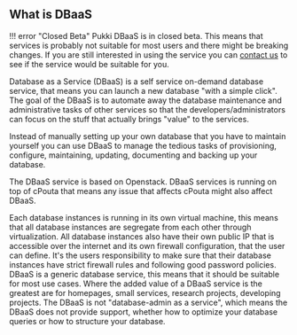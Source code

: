 ## What is DBaaS
!!! error "Closed Beta"
    Pukki DBaaS is in closed beta. This means that services is probably not suitable for most users
    and there might be breaking changes. If you are still interested in using the service you can
    [contact us](../../support/contact.md) to see if the service would be suitable for you.

Database as a Service (DBaaS) is a self service on-demand database service, that means you can launch a new database "with a simple click". The goal of the DBaaS is to automate away the database maintenance and administrative tasks of other services so that the  developers/administrators can focus on the stuff that actually brings "value" to the services.

Instead of manually setting up your own database that you have to maintain yourself you can use DBaaS to manage the tedious tasks of provisioning, configure, maintaining, updating, documenting  and backing up your database.

The DBaaS service is based on Openstack. DBaaS services is running on top of cPouta that means any issue that affects cPouta might also affect DBaaS.

Each database instances is running in its own virtual machine, this means that all database instances are segregate from each other through virtualization. All database instances also have their own public IP that is accessible over the internet and its own firewall configuration, that the user can define. It's the users responsibility to make sure that their database instances have strict firewall rules and following good password policies.
DBaaS is a generic database service, this means that it should be suitable for most use cases. Where the added value of a DBaaS service is the greatest are for homepages, small services, research projects, developing projects.  The DBaaS is not "database-admin as a service", which means the DBaaS does not provide support, whether how to optimize your database queries or how to structure your database.
